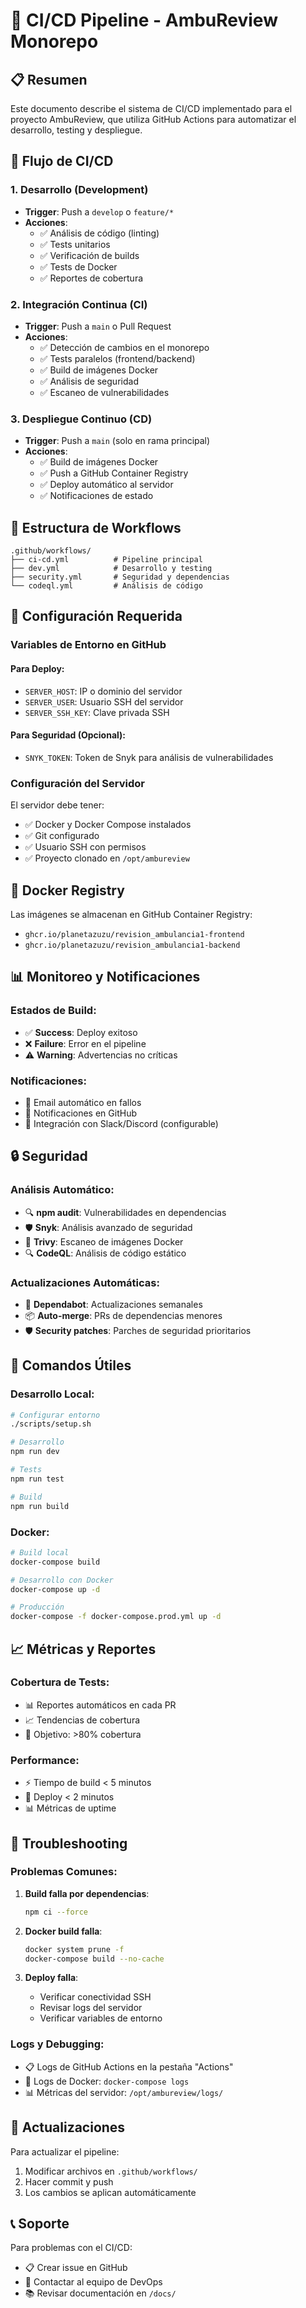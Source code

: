 # 🚀 CI/CD Pipeline - AmbuReview Monorepo

## 📋 Resumen

Este documento describe el sistema de CI/CD implementado para el proyecto AmbuReview, que utiliza GitHub Actions para automatizar el desarrollo, testing y despliegue.

## 🔄 Flujo de CI/CD

### 1. **Desarrollo (Development)**
- **Trigger**: Push a `develop` o `feature/*`
- **Acciones**:
  - ✅ Análisis de código (linting)
  - ✅ Tests unitarios
  - ✅ Verificación de builds
  - ✅ Tests de Docker
  - ✅ Reportes de cobertura

### 2. **Integración Continua (CI)**
- **Trigger**: Push a `main` o Pull Request
- **Acciones**:
  - ✅ Detección de cambios en el monorepo
  - ✅ Tests paralelos (frontend/backend)
  - ✅ Build de imágenes Docker
  - ✅ Análisis de seguridad
  - ✅ Escaneo de vulnerabilidades

### 3. **Despliegue Continuo (CD)**
- **Trigger**: Push a `main` (solo en rama principal)
- **Acciones**:
  - ✅ Build de imágenes Docker
  - ✅ Push a GitHub Container Registry
  - ✅ Deploy automático al servidor
  - ✅ Notificaciones de estado

## 📁 Estructura de Workflows

```
.github/workflows/
├── ci-cd.yml          # Pipeline principal
├── dev.yml            # Desarrollo y testing
├── security.yml       # Seguridad y dependencias
└── codeql.yml         # Análisis de código
```

## 🔧 Configuración Requerida

### Variables de Entorno en GitHub

#### Para Deploy:
- `SERVER_HOST`: IP o dominio del servidor
- `SERVER_USER`: Usuario SSH del servidor
- `SERVER_SSH_KEY`: Clave privada SSH

#### Para Seguridad (Opcional):
- `SNYK_TOKEN`: Token de Snyk para análisis de vulnerabilidades

### Configuración del Servidor

El servidor debe tener:
- ✅ Docker y Docker Compose instalados
- ✅ Git configurado
- ✅ Usuario SSH con permisos
- ✅ Proyecto clonado en `/opt/ambureview`

## 🐳 Docker Registry

Las imágenes se almacenan en GitHub Container Registry:
- `ghcr.io/planetazuzu/revision_ambulancia1-frontend`
- `ghcr.io/planetazuzu/revision_ambulancia1-backend`

## 📊 Monitoreo y Notificaciones

### Estados de Build:
- ✅ **Success**: Deploy exitoso
- ❌ **Failure**: Error en el pipeline
- ⚠️ **Warning**: Advertencias no críticas

### Notificaciones:
- 📧 Email automático en fallos
- 🔔 Notificaciones en GitHub
- 📱 Integración con Slack/Discord (configurable)

## 🔒 Seguridad

### Análisis Automático:
- 🔍 **npm audit**: Vulnerabilidades en dependencias
- 🛡️ **Snyk**: Análisis avanzado de seguridad
- 🐳 **Trivy**: Escaneo de imágenes Docker
- 🔍 **CodeQL**: Análisis de código estático

### Actualizaciones Automáticas:
- 🔄 **Dependabot**: Actualizaciones semanales
- 📦 **Auto-merge**: PRs de dependencias menores
- 🛡️ **Security patches**: Parches de seguridad prioritarios

## 🚀 Comandos Útiles

### Desarrollo Local:
```bash
# Configurar entorno
./scripts/setup.sh

# Desarrollo
npm run dev

# Tests
npm run test

# Build
npm run build
```

### Docker:
```bash
# Build local
docker-compose build

# Desarrollo con Docker
docker-compose up -d

# Producción
docker-compose -f docker-compose.prod.yml up -d
```

## 📈 Métricas y Reportes

### Cobertura de Tests:
- 📊 Reportes automáticos en cada PR
- 📈 Tendencias de cobertura
- 🎯 Objetivo: >80% cobertura

### Performance:
- ⚡ Tiempo de build < 5 minutos
- 🚀 Deploy < 2 minutos
- 📊 Métricas de uptime

## 🔧 Troubleshooting

### Problemas Comunes:

1. **Build falla por dependencias**:
   ```bash
   npm ci --force
   ```

2. **Docker build falla**:
   ```bash
   docker system prune -f
   docker-compose build --no-cache
   ```

3. **Deploy falla**:
   - Verificar conectividad SSH
   - Revisar logs del servidor
   - Verificar variables de entorno

### Logs y Debugging:
- 📋 Logs de GitHub Actions en la pestaña "Actions"
- 🐳 Logs de Docker: `docker-compose logs`
- 📊 Métricas del servidor: `/opt/ambureview/logs/`

## 🔄 Actualizaciones

Para actualizar el pipeline:
1. Modificar archivos en `.github/workflows/`
2. Hacer commit y push
3. Los cambios se aplican automáticamente

## 📞 Soporte

Para problemas con el CI/CD:
- 📋 Crear issue en GitHub
- 📧 Contactar al equipo de DevOps
- 📚 Revisar documentación en `/docs/`
